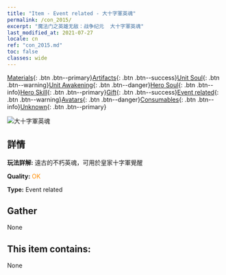 ```yaml
---
title: "Item - Event related - 大十字軍英魂"
permalink: /con_2015/
excerpt: "魔法门之英雄无敌：战争纪元  大十字軍英魂"
last_modified_at: 2021-07-27
locale: cn
ref: "con_2015.md"
toc: false
classes: wide
---
```

 [Materials](/ItemsCN/){: .btn .btn--primary}[Artifacts](/ItemsCN/Artifacts/){: .btn .btn--success}[Unit Soul](/ItemsCN/UnitSoul/){: .btn .btn--warning}[Unit Awakening](/ItemsCN/UnitAwakening/){: .btn .btn--danger}[Hero Soul](/ItemsCN/HeroSoul/){: .btn .btn--info}[Hero Skill](/ItemsCN/HeroSkill/){: .btn .btn--primary}[Gift](/ItemsCN/Gift/){: .btn .btn--success}[Event related](/ItemsCN/Events/){: .btn .btn--warning}[Avatars](/ItemsCN/Avatars/){: .btn .btn--danger}[Consumables](/ItemsCN/Consumables/){: .btn .btn--info}[Unknown](/ItemsCN/Unknown/){: .btn .btn--primary}

 ![大十字軍英魂](/images/t/juexing_104.png)

## 詳情
 **玩法詳解:** 遠古的不朽英魂，可用於皇家十字軍覺醒

 **Quality:** <span style="color: #FF8C00">OK</span>

 **Type:** Event related

## Gather

  None

## This item contains:

  None

